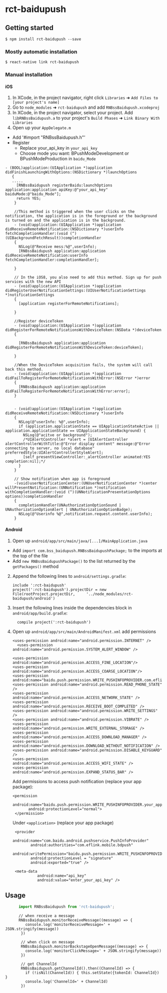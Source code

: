 
# rct-baidupush

## Getting started

`$ npm install rct-baidupush --save`

### Mostly automatic installation

`$ react-native link rct-baidupush`

### Manual installation


#### iOS

1. In XCode, in the project navigator, right click `Libraries` ➜ `Add Files to [your project's name]`
2. Go to `node_modules` ➜ `rct-baidupush` and add `RNBssBaidupush.xcodeproj`
3. In XCode, in the project navigator, select your project. Add `libRNBssBaidupush.a` to your project's `Build Phases` ➜ `Link Binary With Libraries`
4. Open up your `AppDelegate.m` 
  - Add '#import "RNBssBaidupush.h"'
  - Register
    + Replace your_api_key in `your_api_key`
    + Choose mode you want: BPushModeDevelopment or BPushModeProduction in `baidu_Mode`
  ```
  - (BOOL)application:(UIApplication *)application didFinishLaunchingWithOptions:(NSDictionary *)launchOptions
     {
     .....
       [RNBssBaidupush registerBaidu:launchOptions application:application apiKey:@"your_api_key" baiduMode:@"baidu_Mode"];
       return YES;
      }
      
      //This method is triggered when the user clicks on the notification, the application is in the foreground or the background is turned on and the application is in the background.
      - (void)application:(UIApplication *)application didReceiveRemoteNotification:(NSDictionary *)userInfo fetchCompletionHandler:(void (^)(UIBackgroundFetchResult))completionHandler
      {
        NSLog(@"Receive mess:%@",userInfo);
        [RNBssBaidupush application:application didReceiveRemoteNotification:userInfo fetchCompletionHandler:completionHandler];
      
      }
      
      // In the iOS8, you also need to add this method. Sign up for push services with the new API
      - (void)application:(UIApplication *)application didRegisterUserNotificationSettings:(UIUserNotificationSettings *)notificationSettings
      {
        [application registerForRemoteNotifications];
      
      }
      
      //Register deviceToken
      - (void)application:(UIApplication *)application didRegisterForRemoteNotificationsWithDeviceToken:(NSData *)deviceToken
      {
      
        [RNBssBaidupush application:application didRegisterForRemoteNotificationsWithDeviceToken:deviceToken];
      
      }
      
      //When the DeviceToken acquisition fails, the system will call back this method.
      - (void)application:(UIApplication *)application didFailToRegisterForRemoteNotificationsWithError:(NSError *)error
      {
        [RNBssBaidupush application:application didFailToRegisterForRemoteNotificationsWithError:error];
      }
      
      
      - (void)application:(UIApplication *)application didReceiveRemoteNotification:(NSDictionary *)userInfo
      {
        NSLog(@"userInfo: %@",userInfo);
        if (application.applicationState == UIApplicationStateActive || application.applicationState == UIApplicationStateBackground) {
          NSLog(@"acitve or background");
          /*UIAlertController *alert = [UIAlertController alertControllerWithTitle:@"Error display content" message:@"Error connecting to server, no local database" preferredStyle:UIAlertControllerStyleAlert];
          [self presentViewController:_alertController animated:YES completion:nil];*/
        }
      }
      
      // Show notification when app is foreground
      -(void)userNotificationCenter:(UNUserNotificationCenter *)center willPresentNotification:(UNNotification *)notification withCompletionHandler:(void (^)(UNNotificationPresentationOptions options))completionHandler
      {
        completionHandler(UNAuthorizationOptionSound | UNAuthorizationOptionAlert | UNAuthorizationOptionBadge);
        NSLog(@"Userinfo %@",notification.request.content.userInfo);
      }
   ```

#### Android

1. Open up `android/app/src/main/java/[...]/MainApplication.java`
  - Add `import com.bss_baidupush.RNBssBaidupushPackage;` to the imports at the top of the file
  - Add `new RNBssBaidupushPackage()` to the list returned by the `getPackages()` method
2. Append the following lines to `android/settings.gradle`:
  	```
  	include ':rct-baidupush'
  	project(':rct-baidupush').projectDir = new File(rootProject.projectDir, 	'../node_modules/rct-baidupush/android')
  	```
3. Insert the following lines inside the dependencies block in `android/app/build.gradle`:
  	```
      compile project(':rct-baidupush')
  	```
4. Open up `android/app/src/main/AndroidManifest.xml` add permissions
      ```
    <uses-permission android:name="android.permission.INTERNET" />
        <uses-permission android:name="android.permission.SYSTEM_ALERT_WINDOW" />
    
      <uses-permission android:name="android.permission.ACCESS_FINE_LOCATION"/>
      <uses-permission android:name="android.permission.ACCESS_COARSE_LOCATION"/>
      <uses-permission android:name="baidu.push.permission.WRITE_PUSHINFOPROVIDER.com.eflink.mobile"/>
      <uses-permission android:name="android.permission.READ_PHONE_STATE" />
      <uses-permission android:name="android.permission.ACCESS_NETWORK_STATE" />
      <uses-permission android:name="android.permission.RECEIVE_BOOT_COMPLETED" />
      <uses-permission android:name="android.permission.WRITE_SETTINGS" />
      <uses-permission android:name="android.permission.VIBRATE" />
      <uses-permission android:name="android.permission.WRITE_EXTERNAL_STORAGE" />
      <uses-permission android:name="android.permission.ACCESS_DOWNLOAD_MANAGER" />
      <uses-permission android:name="android.permission.DOWNLOAD_WITHOUT_NOTIFICATION" />
      <uses-permission android:name="android.permission.DISABLE_KEYGUARD" />
      <uses-permission android:name="android.permission.ACCESS_WIFI_STATE" />
      <uses-permission android:name="android.permission.EXPAND_STATUS_BAR" />
    ```
    
    Add permissions to access push notification (replace your app package):
    ```
    <permission
           android:name="baidu.push.permission.WRITE_PUSHINFOPROVIDER.your_app_package"
           android:protectionLevel="normal"> 
     </permission>
     ```
     Under `<application>` (replace your app package)
     ``` 
      <provider
             android:name="com.baidu.android.pushservice.PushInfoProvider"
             android:authorities="com.eflink.mobile.bdpush"
             android:writePermission="baidu.push.permission.WRITE_PUSHINFOPROVIDER.your_app_package"
             android:protectionLevel = "signature"
             android:exported="true" />
      ```
      ```
       <meta-data
                 android:name="api_key"
                 android:value="enter_your_api_key" />
      ```
## Usage
```javascript
      import RNBssBaidupush from 'rct-baidupush';

```

```
      // when receive a message
      RNBssBaidupush.monitorReceiveMessage((message) => {
         console.log('monitorReceiveMessage=' + JSON.stringify(message))
       })
       
       // when click on message
       RNBssBaidupush.monitorBackstageOpenMessage((message) => {
         console.log('monitorClickMessage=' + JSON.stringify(message))
       })
       
       // get ChannelId
       RNBssBaidupush.getChannelId().then((ChannelId) => {
         if (!isNil(ChannelId)) { this.setState({tokenId: ChannelId}) }
         console.log('ChannelId=' + ChannelId)
       })
   ```
